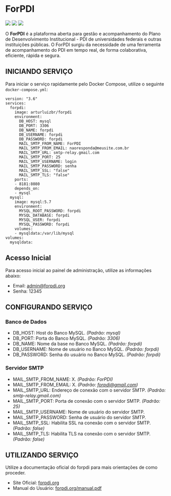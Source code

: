 # ForPDI

[![](https://images.microbadger.com/badges/image/arturluizbr/forpdi.svg)](https://microbadger.com/images/arturluizbr/forpdi "Get your own image badge on microbadger.com")
[![](https://images.microbadger.com/badges/version/arturluizbr/forpdi.svg)](https://microbadger.com/images/arturluizbr/forpdi "Get your own version badge on microbadger.com")
[![](https://images.microbadger.com/badges/commit/arturluizbr/forpdi.svg)](https://microbadger.com/images/arturluizbr/forpdi "Get your own commit badge on microbadger.com")

O **ForPDI** é a plataforma aberta para gestão e acompanhamento do Plano de Desenvolvimento Institucional - PDI de universidades federais e outras instituições públicas. O ForPDI surgiu da necessidade de uma ferramenta de acompanhamento do PDI em tempo real, de forma colaborativa, eficiente, rápida e segura.

## INICIANDO SERVIÇO
Para iniciar o serviço rapidamente pelo Docker Compose, utilize o seguinte `docker-compose.yml`:

```
version: "3.6"
services:
  forpdi:
    image: arturluizbr/forpdi
    environment:
      DB_HOST: mysql
      DB_PORT: 3306
      DB_NAME: forpdi
      DB_USERNAME: forpdi
      DB_PASSWORD: forpdi
      MAIL_SMTP_FROM_NAME: ForPDI
      MAIL_SMTP_FROM_EMAIL: naoresponda@meusite.com.br
      MAIL_SMTP_URL: smtp-relay.gmail.com
      MAIL_SMTP_PORT: 25
      MAIL_SMTP_USERNAME: login
      MAIL_SMTP_PASSWORD: senha
      MAIL_SMTP_SSL: "false"
      MAIL_SMTP_TLS: "false"
    ports:
    - 8181:8080
    depends_on:
    - mysql
  mysql:
    image: mysql:5.7
    environment:
      MYSQL_ROOT_PASSWORD: forpdi
      MYSQL_DATABASE: forpdi
      MYSQL_USER: forpdi
      MYSQL_PASSWORD: forpdi
    volumes:
    - mysqldata:/var/lib/mysql
volumes:
  mysqldata:
```

## Acesso Inicial

Para acesso inicial ao painel de administração, utilize as informações abaixo:

- Email: admin@forpdi.org
- Senha: 12345

## CONFIGURANDO SERVIÇO

### Banco de Dados
- DB_HOST: Host do Banco MySQL. *(Padrão: mysql)*
- DB_PORT: Porta do Banco MySQL. *(Padrão: 3306)*
- DB_NAME: Nome da base no Banco MySQL. *(Padrão: forpdi)*
- DB_USERNAME: Nome de usuário no Banco MySQL. *(Padrão: forpdi)*
- DB_PASSWORD: Senha do usuário no Banco MySQL. *(Padrão: forpdi)*

### Servidor SMTP
- MAIL_SMTP_FROM_NAME: X. *(Padrão: ForPDI)*
- MAIL_SMTP_FROM_EMAIL: X. *(Padrão: forpdi@gmail.com)*
- MAIL_SMTP_URL: Endereço de conexão com o servidor SMTP. *(Padrão: smtp-relay.gmail.com)*
- MAIL_SMTP_PORT: Porta de conexão com o servidor SMTP. *(Padrão: 25)*
- MAIL_SMTP_USERNAME: Nome de usuário do servidor SMTP.
- MAIL_SMTP_PASSWORD: Senha de usuário do servidor SMTP.
- MAIL_SMTP_SSL: Habilita SSL na conexão com o servidor SMTP. *(Padrão: false)*
- MAIL_SMTP_TLS: Habilita TLS na conexão com o servidor SMTP. *(Padrão: false)*

## UTILIZANDO SERVIÇO

Utilize a documentação oficial do forpdi para mais orientações de como proceder.

- Site Oficial: [forpdi.org](http://www.forpdi.org)
- Manual do Usuário: [forpdi.org/manual.pdf](http://www.forpdi.org/manual.pdf)
